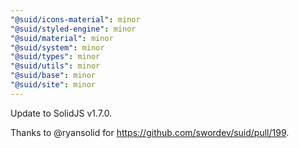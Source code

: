 ```yaml
---
"@suid/icons-material": minor
"@suid/styled-engine": minor
"@suid/material": minor
"@suid/system": minor
"@suid/types": minor
"@suid/utils": minor
"@suid/base": minor
"@suid/site": minor
---
```


Update to SolidJS v1.7.0.

Thanks to @ryansolid for https://github.com/swordev/suid/pull/199.

